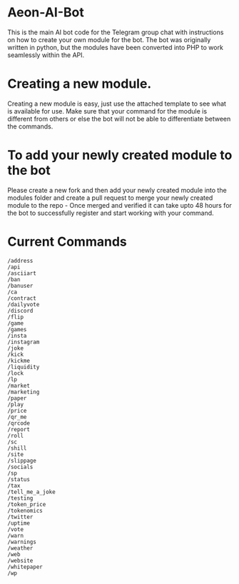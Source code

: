 # Aeon-AI-Bot
This is the main AI bot code for the Telegram group chat with instructions on how to create your own module for the bot.
The bot was originally written in python, but the modules have been converted into PHP to work seamlessly within the API.

# Creating a new module.
Creating a new module is easy, just use the attached template to see what is available for use.
Make sure that your command for the module is different from others or else the bot will not be able to differentiate between the commands.

# To add your newly created module to the bot
Please create a new fork and then add your newly created module into the modules folder and create a pull request to merge your newly created module to the repo - Once merged and verified it can take upto 48 hours for the bot to successfully register and start working with your command.

# Current Commands
```
/address
/api
/asciiart
/ban
/banuser
/ca
/contract
/dailyvote
/discord
/flip
/game
/games
/insta
/instagram
/joke
/kick
/kickme
/liquidity
/lock
/lp
/market
/marketing
/paper
/play
/price
/qr_me
/qrcode
/report
/roll
/sc
/shill
/site
/slippage
/socials
/sp
/status
/tax
/tell_me_a_joke
/testing
/token_price
/tokenomics
/twitter
/uptime
/vote
/warn
/warnings
/weather
/web
/website
/whitepaper
/wp
```

